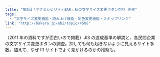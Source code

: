 ```yaml
---
title: "第2回「アクセシビリティBAR」秋の文字サイズ変更ボタン祭り 開催"
tags:
  - "文字サイズ変更機能・読み上げ機能・配色変更機能・スキップリンク"
link: "http://bakera.jp/ebi/topic/4588"
---
```


（2011 年の資料ですが面白いので掲載）JIS の達成基準の解説と、各民間企業の文字サイズ変更ボタンの調査。押しても何も起きないように見えるサイト多数。加えて、なぜ IR サイトでよく見かけるのかの推察も。
